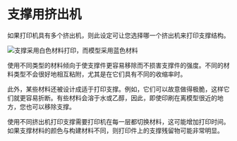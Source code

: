 支撑用挤出机
====
如果打印机具有多个挤出机，则此设定可让您选择哪一个挤出机来打印支撑结构。

<!--screenshot {
"image_path": "support_extruder_nr.png",
"models": [
{
"script": "question_stick_clip.scad",
"transformation": ["rotateY(90)"],
"object_settings": {"extruder_nr": 1}
}
],
"camera_position": [134, 134, 113],
"settings": {
"support_enable": true,
"support_interface_enable": true,
"support_use_towers": false,
"support_extruder_nr": 3
},
"colour_scheme": "material_colour",
"colours": 64
}-->
![支撑采用白色材料打印，而模型采用蓝色材料](../images/support_extruder_nr.png)

使用不同类型的材料倾向于使支撑件更容易移除而不损害支撑件的强度。不同的材料类型不会很好地相互粘附，尤其是在它们具有不同的收缩率时。

此外，某些材料还被设计成适于打印支撑。例如，它们可以故意做得极脆，这样它们就更容易折断。有些材料会溶于水或乙醇，因此，即使印刷在离模型很近的地方，您也可以移除支撑。

使用不同挤出机打印支撑需要打印机在每一层都切换材料，这可能增加打印时间。如果支撑材料的颜色与构建材料不同，则打印件上的支撑残留物可能非常明显。

